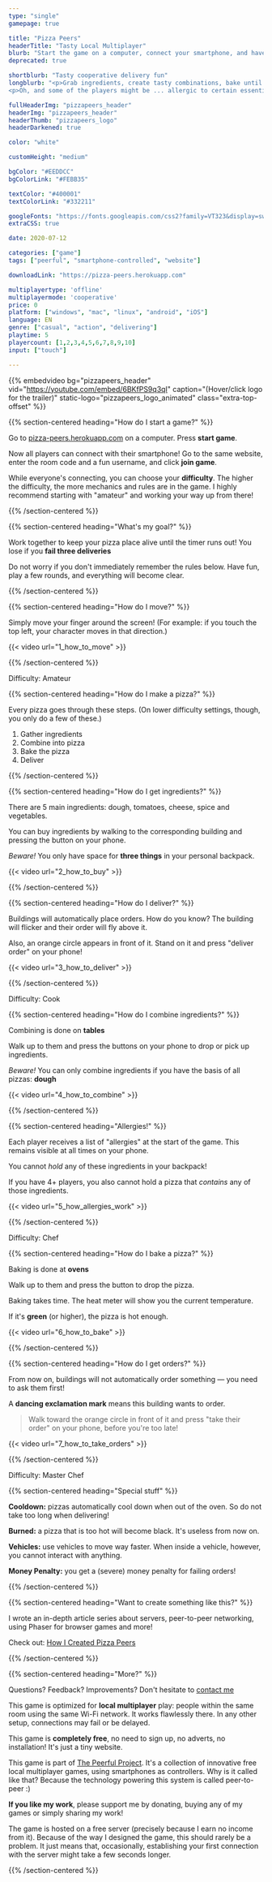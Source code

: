 ```yaml
---
type: "single"
gamepage: true

title: "Pizza Peers"
headerTitle: "Tasty Local Multiplayer"
blurb: "Start the game on a computer, connect your smartphone, and have some cooperative multiplayer fun delivering tasty pizzas!"
deprecated: true

shortblurb: "Tasty cooperative delivery fun"
longblurb: "<p>Grab ingredients, create tasty combinations, bake until they're just right, and deliver them before the customer gets angry.</p>
<p>Oh, and some of the players might be ... allergic to certain essential ingredients.</p>"

fullHeaderImg: "pizzapeers_header"
headerImg: "pizzapeers_header"
headerThumb: "pizzapeers_logo"
headerDarkened: true

color: "white"

customHeight: "medium"

bgColor: "#EEDDCC"
bgColorLink: "#FEBB35"

textColor: "#400001"
textColorLink: "#332211"

googleFonts: "https://fonts.googleapis.com/css2?family=VT323&display=swap"
extraCSS: true

date: 2020-07-12

categories: ["game"]
tags: ["peerful", "smartphone-controlled", "website"]

downloadLink: "https://pizza-peers.herokuapp.com"

multiplayertype: 'offline'
multiplayermode: 'cooperative'
price: 0
platform: ["windows", "mac", "linux", "android", "iOS"]
language: EN
genre: ["casual", "action", "delivering"]
playtime: 5
playercount: [1,2,3,4,5,6,7,8,9,10]
input: ["touch"]

---
```


{{% embedvideo bg="pizzapeers_header" vid="https://youtube.com/embed/6BKfPS9q3qI" caption="(Hover/click logo for the trailer)" static-logo="pizzapeers_logo_animated" class="extra-top-offset" %}}

{{% section-centered heading="How do I start a game?" %}}

Go to [pizza-peers.herokuapp.com](https://pizza-peers.herokuapp.com) on a computer. Press **start game**.

Now all players can connect with their smartphone! Go to the same website, enter the room code and a fun username, and click **join game**.

While everyone's connecting, you can choose your **difficulty**. The higher the difficulty, the more mechanics and rules are in the game. I highly recommend starting with "amateur" and working your way up from there!

{{% /section-centered %}}

{{% section-centered heading="What's my goal?" %}}

Work together to keep your pizza place alive until the timer runs out! You lose if you **fail three deliveries**

Do not worry if you don't immediately remember the rules below. Have fun, play a few rounds, and everything will become clear.

{{% /section-centered %}}

{{% section-centered heading="How do I move?" %}}

Simply move your finger around the screen! (For example: if you touch the top left, your character moves in that direction.)

{{< video url="1_how_to_move" >}}

{{% /section-centered %}}

<div class="difficultySeparator">
	<span class='difficultyName'>Difficulty: Amateur</span>
	<div class='line'></div>
</div>

{{% section-centered heading="How do I make a pizza?" %}}

Every pizza goes through these steps. (On lower difficulty settings, though, you only do a few of these.)
1. Gather ingredients
2. Combine into pizza
3. Bake the pizza
4. Deliver

{{% /section-centered %}}

{{% section-centered heading="How do I get ingredients?" %}}

There are 5 main ingredients: dough, tomatoes, cheese, spice and vegetables.

You can buy ingredients by walking to the corresponding building and pressing the button on your phone.

_Beware!_ You only have space for **three things** in your personal backpack.

{{< video url="2_how_to_buy" >}}

{{% /section-centered %}}

{{% section-centered heading="How do I deliver?" %}}

Buildings will automatically place orders. How do you know? The building will flicker and their order will fly above it.

Also, an orange circle appears in front of it. Stand on it and press "deliver order" on your phone!

{{< video url="3_how_to_deliver" >}}

{{% /section-centered %}}

<div class="difficultySeparator">
	<span class='difficultyName'>Difficulty: Cook</span>
	<div class='line'></div>
</div>

{{% section-centered heading="How do I combine ingredients?" %}}

Combining is done on **tables**

Walk up to them and press the buttons on your phone to drop or pick up ingredients.

_Beware!_ You can only combine ingredients if you have the basis of all pizzas: **dough**

{{< video url="4_how_to_combine" >}}

{{% /section-centered %}}

{{% section-centered heading="Allergies!" %}}

Each player receives a list of "allergies" at the start of the game. This remains visible at all times on your phone.

You cannot _hold_ any of these ingredients in your backpack!

If you have 4+ players, you also cannot hold a pizza that _contains_ any of those ingredients.

{{< video url="5_how_allergies_work" >}}

{{% /section-centered %}}

<div class="difficultySeparator">
	<span class='difficultyName'>Difficulty: Chef</span>
	<div class='line'></div>
</div>

{{% section-centered heading="How do I bake a pizza?" %}}

Baking is done at **ovens**

Walk up to them and press the button to drop the pizza.

Baking takes time. The heat meter will show you the current temperature.

If it's **green** (or higher), the pizza is hot enough.

{{< video url="6_how_to_bake" >}}

{{% /section-centered %}}

{{% section-centered heading="How do I get orders?" %}}

From now on, buildings will not automatically order something &mdash; you need to ask them first!

A **dancing exclamation mark** means this building wants to order.

>Walk toward the orange circle in front of it and press "take their order" on your phone, before you're too late!

{{< video url="7_how_to_take_orders" >}}

{{% /section-centered %}}

<div class="difficultySeparator">
	<span class='difficultyName'>Difficulty: Master Chef</span>
	<div class='line'></div>
</div>

{{% section-centered heading="Special stuff" %}}

**Cooldown:** pizzas automatically cool down when out of the oven. So do not take too long when delivering!

**Burned:** a pizza that is too hot will become black. It's useless from now on.

**Vehicles:** use vehicles to move way faster. When inside a vehicle, however, you cannot interact with anything.

**Money Penalty:** you get a (severe) money penalty for failing orders!

{{% /section-centered %}}

{{% section-centered heading="Want to create something like this?" %}}

I wrote an in-depth article series about servers, peer-to-peer networking, using Phaser for browser games and more! 

Check out: [How I Created Pizza Peers](/blog/videogames/the-peerful-project/pizza-peers)

{{% /section-centered %}}

{{% section-centered heading="More?" %}}

Questions? Feedback? Improvements? Don't hesitate to [contact me](/about/contact)

This game is optimized for **local multiplayer** play: people within the same room using the same Wi-Fi network. It works flawlessly there. In any other setup, connections may fail or be delayed.

This game is **completely free**, no need to sign up, no adverts, no installation! It's just a tiny website.

This game is part of [The Peerful Project](https://pandaqi.com/the-peerful-project). It's a collection of innovative free local multiplayer games, using smartphones as controllers. Why is it called like that? Because the technology powering this system is called peer-to-peer :)

**If you like my work**, please support me by donating, buying any of my games or simply sharing my work!

The game is hosted on a free server (precisely because I earn no income from it). Because of the way I designed the game, this should rarely be a problem. It just means that, occasionally, establishing your first connection with the server might take a few seconds longer.

{{% /section-centered %}}